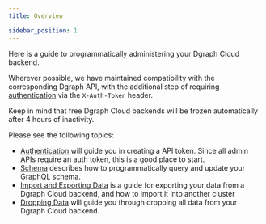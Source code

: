 ```yaml
---
title: Overview

sidebar_position: 1
---
```


Here is a guide to programmatically administering your Dgraph Cloud backend.

Wherever possible, we have maintained compatibility with the corresponding Dgraph API,
with the additional step of requiring [authentication](/docs/deploy/admin/dgraph-administration) via the `X-Auth-Token` header.


Keep in mind that free Dgraph Cloud backends will be frozen automatically after 4 hours of inactivity.


Please see the following topics:

* [Authentication](/docs/deploy/admin/dgraph-administration) will guide you in creating a API token. Since all admin APIs require an auth token, this is a good place to start.
* [Schema](/docs/graphql/schema) describes how to programmatically query and update your GraphQL schema.
* [Import and Exporting Data](/docs/howto/exportdata/about-export) is a guide for exporting your data from a Dgraph Cloud backend, and how to import it into another cluster
* [Dropping Data](/docs/howto/drop-data) will guide you through dropping all data from your Dgraph Cloud backend.
